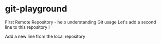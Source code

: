 # git-playground
First Remote Repository - help understanding Git usage
Let's add a second line to this repository !

Add a new line from the local repository
